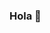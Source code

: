 ### Hola 👋

<!--
**ogonzalez29/ogonzalez29** is a ✨ _special_ ✨ repository because its `README.md` (this file) appears on your GitHub profile.

Soy un Ingeniero colombiano apasionado por la tecnología. En los últimos años he trabajado en temas de programación con python, nodejs y PHP. Además, tengo experiencia en marketing digital y SEO.

- 🔭 Actualmente estoy trabajando en la creación de mi portafolio y sitio web personal
- 🌱 Estoy aprendiendo habilidades FrontEnd y reforzando habilidades en BackEnd
- 👯 Estoy buscando colaborar en proyectos opensource
- 🤔 Busco ayuda en temas de TDD con Laravel
- 💬 Puedes pedirme ayuda con OOP y MVC en PHP 
- 📫 Escríbeme a: oscar.d.gonzalez@gmail.com
-->
